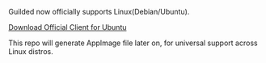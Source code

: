 Guilded now officially supports Linux(Debian/Ubuntu).

[Download Official Client for Ubuntu](https://www.guilded.gg/downloads/Guilded-Linux.deb)


This repo will generate AppImage file later on, for universal support across Linux distros.
